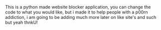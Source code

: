 This is a python made website blocker application, you can change the code to what you would like, but i made it to help people with a p00rn addiction, i am going to be adding much more later on like site's and such but yeah thnkU!
